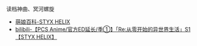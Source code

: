 读档神曲、冥河螺旋
- [萌娘百科-STYX HELIX](https://zh.moegirl.org.cn/STYX_HELIX)
- [bilibili-【PCS Anime/官方ED延长/季①】「Re:从零开始的异世界生活」S1【STYX HELIX】](https://www.bilibili.com/video/BV1NT4y1A7dr/)
